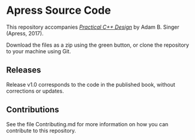 # Apress Source Code

This repository accompanies [*Practical C++ Design*](http://www.apress.com/9781484230565) by Adam B. Singer (Apress, 2017).

[comment]: #cover


Download the files as a zip using the green button, or clone the repository to your machine using Git.

## Releases

Release v1.0 corresponds to the code in the published book, without corrections or updates.

## Contributions

See the file Contributing.md for more information on how you can contribute to this repository.

